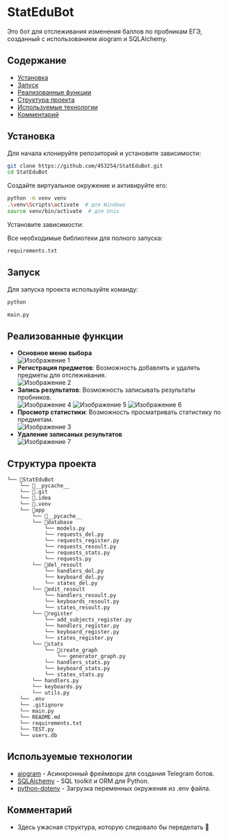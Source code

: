 # StatEduBot

Это бот для отслеживания изменения баллов по пробникам ЕГЭ, созданный с использованием aiogram и SQLAlchemy.    

## Содержание

- [Установка](#установка)
- [Запуск](#запуск)
- [Реализованные функции](#реализованные-функции)
- [Структура проекта](#структура-проекта)
- [Используемые технологии](#используемые-технологии)
- [Комментарий](#комментарий)

## Установка

Для начала клонируйте репозиторий и установите зависимости:

```sh
git clone https://github.com/453254/StatEduBot.git
cd StatEduBot
```

Создайте виртуальное окружение и активируйте его:

```sh
python -m venv venv
.\venv\Scripts\activate  # для Windows
source venv/bin/activate  # для Unix
```

Установите зависимости:

Все необходимые библиотеки для полного запуска:
```sh
requirements.txt
```

## Запуск

Для запуска проекта используйте команду:

```sh
python 

main.py


```


## Реализованные функции

- **Основное меню выбора**  
![Изображение 1](https://i.imgur.com/ocYu7BJ.png)
- **Регистрация предметов**: Возможность добавлять и удалять предметы для отслеживания.  
![Изображение 2](https://i.imgur.com/X3IyviA.png)
- **Запись результатов**: Возможность записывать результаты пробников.  
![Изображение 4](https://i.imgur.com/clXnNuS.png)
![Изображение 5](https://i.imgur.com/VWUkuk6.png)
![Изображение 6](https://i.imgur.com/zVvzWuh.png)
- **Просмотр статистики**: Возможность просматривать статистику по предметам.  
![Изображение 3](https://i.imgur.com/VZrIKh4.png)
- **Удаление записаных результатов**  
![Изображение 7](https://i.imgur.com/cZYLcmI.png)
## Структура проекта  

```
└── 📁StatEduBot
    └── 📁__pycache__
    └── 📁.git
    └── 📁.idea
    └── 📁.venv
    └── 📁app
        └── 📁__pycache__
        └── 📁database
            └── models.py
            └── requests_del.py
            └── requests_register.py
            └── requests_resoult.py
            └── requests_stats.py
            └── requests.py
        └── 📁del_resoult
            └── handlers_del.py
            └── keyboard_del.py
            └── states_del.py
        └── 📁edit_resoult
            └── handlers_resoult.py
            └── keyboards_resoult.py
            └── states_resoult.py
        └── 📁register
            └── add_subjects_register.py
            └── hendlers_register.py
            └── keyboard_register.py
            └── states_register.py
        └── 📁stats
            └── 📁create_graph
                └── generator_graph.py
            └── handlers_stats.py
            └── keyboard_stats.py
            └── states_stats.py
        └── handlers.py
        └── keyboards.py
        └── utils.py
    └── .env
    └── .gitignore
    └── main.py
    └── README.md
    └── requirements.txt
    └── TEST.py
    └── users.db
```

## Используемые технологии

- [aiogram](https://docs.aiogram.dev/en/latest/) - Асинхронный фреймворк для создания Telegram ботов.
- [SQLAlchemy](https://www.sqlalchemy.org/) - SQL toolkit и ORM для Python.
- [python-dotenv](https://pypi.org/project/python-dotenv/) - Загрузка переменных окружения из .env файла.

## Комментарий

- Здесь ужасная структура, которую следовало бы переделать 🫡
